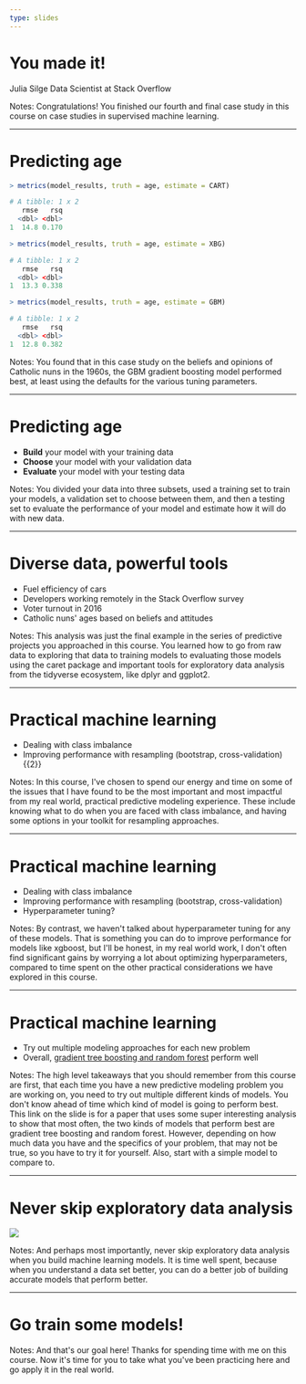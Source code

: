 ```yaml
---
type: slides
---
```


# You made it!

Julia Silge
Data Scientist at Stack Overflow

Notes: Congratulations! You finished our fourth and final case study in this course on case studies in supervised machine learning.

---

# Predicting age

```r
> metrics(model_results, truth = age, estimate = CART)

# A tibble: 1 x 2
   rmse   rsq
  <dbl> <dbl>
1  14.8 0.170

> metrics(model_results, truth = age, estimate = XBG)

# A tibble: 1 x 2
   rmse   rsq
  <dbl> <dbl>
1  13.3 0.338

> metrics(model_results, truth = age, estimate = GBM)

# A tibble: 1 x 2
   rmse   rsq
  <dbl> <dbl>
1  12.8 0.382
```

Notes: You found that in this case study on the beliefs and opinions of Catholic nuns in the 1960s, the GBM gradient boosting model performed best, at least using the defaults for the various tuning parameters. 

---

# Predicting age

- **Build** your model with your training data
- **Choose** your model with your validation data
- **Evaluate** your model with your testing data

Notes: You divided your data into three subsets, used a training set to train your models, a validation set to choose between them, and then a testing set to evaluate the performance of your model and estimate how it will do with new data.

---

# Diverse data, powerful tools

- Fuel efficiency of cars
- Developers working remotely in the Stack Overflow survey
- Voter turnout in 2016
- Catholic nuns' ages based on beliefs and attitudes

Notes: This analysis was just the final example in the series of predictive projects you approached in this course. You learned how to go from raw data to exploring that data to training models to evaluating those models using the caret package and important tools for exploratory data analysis from the tidyverse ecosystem, like dplyr and ggplot2.

---

#  Practical machine learning

- Dealing with class imbalance
- Improving performance with resampling (bootstrap, cross-validation) {{2}}

Notes: In this course, I've chosen to spend our energy and time on some of the issues that I have found to be the most important and most impactful from my real world, practical predictive modeling experience. These include knowing what to do when you are faced with class imbalance, and having some options in your toolkit for resampling approaches. 

---

# Practical machine learning

- Dealing with class imbalance
- Improving performance with resampling (bootstrap, cross-validation)
- Hyperparameter tuning?

Notes: By contrast, we haven't talked about hyperparameter tuning for any of these models. That is something you can do to improve performance for models like xgboost, but I'll be honest, in my real world work, I don't often find significant gains by worrying a lot about optimizing hyperparameters, compared to time spent on the other practical considerations we have explored in this course.

---

# Practical machine learning

- Try out multiple modeling approaches for each new problem 
- Overall, [gradient tree boosting and random forest](https://arxiv.org/abs/1708.05070v1) perform well

Notes: The high level takeaways that you should remember from this course are first, that each time you have a new predictive modeling problem you are working on, you need to try out multiple different kinds of models. You don't know ahead of time which kind of model is going to perform best. This link on the slide is for a paper that uses some super interesting analysis to show that most often, the two kinds of models that perform best are gradient tree boosting and random forest. However, depending on how much data you have and the specifics of your problem, that may not be true, so you have to try it for yourself. Also, start with a simple model to compare to. 

---

# Never skip exploratory data analysis

![](http://s3.amazonaws.com/assets.datacamp.com/production/repositories/1918/datasets/7d0cbe343a142dd59b7981db7c4edf97b67a3bf6/checklist.jpg)

Notes: And perhaps most importantly, never skip exploratory data analysis when you build machine learning models. It is time well spent, because when you understand a data set better, you can do a better job of building accurate models that perform better.

---

# Go train some models!

Notes: And that's our goal here! Thanks for spending time with me on this course. Now it's time for you to take what you've been practicing here and go apply it in the real world.












